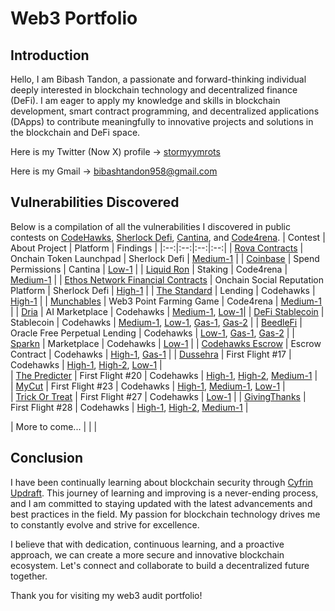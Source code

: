# Web3 Portfolio

## Introduction
Hello, I am Bibash Tandon, a passionate and forward-thinking individual deeply interested in blockchain technology and decentralized finance (DeFi). I am eager to apply my knowledge and skills in blockchain development, smart contract programming, and decentralized applications (DApps) to contribute meaningfully to innovative projects and solutions in the blockchain and DeFi space.

Here is my Twitter (Now X) profile -> [stormyymrots](https://x.com/stormyymrots)

Here is my Gmail -> bibashtandon958@gmail.com

## Vulnerabilities Discovered
Below is a compilation of all the vulnerabilities I discovered in public contests on [CodeHawks](https://www.codehawks.com), [Sherlock Defi](https://www.sherlock.xyz/), [Cantina](https://cantina.xyz/), and [Code4rena](https://www.code4rena.com).
| Contest | About Project | Platform | Findings |
|:--:|:--:|:--:|:--:|
| [Rova Contracts](https://audits.sherlock.xyz/contests/498?filter=questions) | Onchain Token Launchpad | Sherlock Defi  | [Medium-1](https://github.com/sherlock-audit/2025-02-rova-judging/issues/228) |
| [Coinbase](https://cantina.xyz/portfolio/41b7be20-b58d-4d20-9bf0-e368aa80539c) | Spend Permissions | Cantina  | [Low-1](https://solodit.cyfrin.io/issues/batch-approval-duplicate-permissions-vulnerability-in-approvebatchwithsignature-cantina-none-coinbase-pdf) |
| [Liquid Ron](https://code4rena.com/audits/2025-01-liquid-ron) | Staking | Code4rena  | [Medium-1](https://code4rena.com/audits/2025-01-liquid-ron/submissions/S-437) |
| [Ethos Network Financial Contracts](https://audits.sherlock.xyz/contests/675?filter=questions) | Onchain Social Reputation Platform | Sherlock Defi  | [High-1](https://github.com/sherlock-audit/2024-11-ethos-network-ii-judging/issues/132) |
| [The Standard](https://codehawks.cyfrin.io/c/2023-12-the-standard) | Lending | Codehawks  | [High-1](https://codehawks.cyfrin.io/c/2023-12-the-standard/s/227) |
| [Munchables](https://code4rena.com/reports/2024-05-munchables) | Web3 Point Farming Game | Code4rena | [Medium-1](https://github.com/code-423n4/2024-05-munchables-findings/issues/502) |
| [Dria](https://codehawks.cyfrin.io/c/2024-10-swan-dria) | AI Marketplace | Codehawks | [Medium-1](https://codehawks.cyfrin.io/c/2024-10-swan-dria/s/725), [Low-1](https://codehawks.cyfrin.io/c/2024-10-swan-dria/s/591)| 
| [DeFi Stablecoin](https://codehawks.cyfrin.io/c/2023-07-foundry-defi-stablecoin) | Stablecoin | Codehawks | [Medium-1](https://codehawks.cyfrin.io/c/2023-07-foundry-defi-stablecoin/s/545), [Low-1](https://codehawks.cyfrin.io/c/2023-07-foundry-defi-stablecoin/s/533), [Gas-1](https://codehawks.cyfrin.io/c/2023-07-foundry-defi-stablecoin/s/537), [Gas-2](https://codehawks.cyfrin.io/c/2023-07-foundry-defi-stablecoin/s/543) | 
| [BeedleFi](https://codehawks.cyfrin.io/c/2023-07-beedle) | Oracle Free Perpetual Lending | Codehawks  | [Low-1](https://codehawks.cyfrin.io/c/2023-07-beedle/s/1330), [Gas-1](https://codehawks.cyfrin.io/c/2023-07-beedle/s/1517), [Gas-2](https://codehawks.cyfrin.io/c/2023-07-beedle/s/1589) |
| [Sparkn](https://codehawks.cyfrin.io/c/2023-08-sparkn) | Marketplace | Codehawks | [Low-1](https://codehawks.cyfrin.io/c/2023-08-sparkn/s/358) | 
| [Codehawks Escrow](https://codehawks.cyfrin.io/c/2023-07-escrow) | Escrow Contract | Codehawks | [High-1](https://codehawks.cyfrin.io/c/2023-07-escrow/s/473), [Gas-1](https://codehawks.cyfrin.io/c/2023-07-escrow/s/483) | 
| [Dussehra](https://codehawks.cyfrin.io/c/2024-06-Dussehra) | First Flight #17 | Codehawks  | [High-1](https://codehawks.cyfrin.io/c/2024-06-Dussehra/s/334), [High-2](https://codehawks.cyfrin.io/c/2024-06-Dussehra/s/339), [Low-1](https://codehawks.cyfrin.io/c/2024-06-Dussehra/s/336) |  
| [The Predicter](https://codehawks.cyfrin.io/c/2024-07-the-predicter) | First Flight #20 | Codehawks  | [High-1](https://codehawks.cyfrin.io/c/2024-07-the-predicter/s/95/), [High-2](https://codehawks.cyfrin.io/c/2024-07-the-predicter/s/98/), [Medium-1](https://codehawks.cyfrin.io/c/2024-07-the-predicter/s/96/) |  
| [MyCut](https://codehawks.cyfrin.io/c/2024-08-MyCut) | First Flight #23 | Codehawks  | [High-1](https://codehawks.cyfrin.io/c/2024-08-MyCut/s/282), [Medium-1](https://codehawks.cyfrin.io/c/2024-08-MyCut/s/287), [Low-1](https://codehawks.cyfrin.io/c/2024-08-MyCut/s/286) |  
| [Trick Or Treat](https://codehawks.cyfrin.io/c/2024-10-trick-or-treat) | First Flight #27 | Codehawks | [Low-1](https://codehawks.cyfrin.io/c/2024-10-trick-or-treat/s/81) | 
| [GivingThanks](https://codehawks.cyfrin.io/c/2024-11-giving-thanks) | First Flight #28 | Codehawks | [High-1](https://codehawks.cyfrin.io/c/2024-11-giving-thanks/s/412), [High-2](https://codehawks.cyfrin.io/c/2024-11-giving-thanks/s/414), [Medium-1](https://codehawks.cyfrin.io/c/2024-11-giving-thanks/s/413) | 

| More to come... | | |


## Conclusion

I have been continually learning about blockchain security through [Cyfrin Updraft](https://updraft.cyfrin.io/). This journey of learning and improving is a never-ending process, and I am committed to staying updated with the latest advancements and best practices in the field. My passion for blockchain technology drives me to constantly evolve and strive for excellence.

I believe that with dedication, continuous learning, and a proactive approach, we can create a more secure and innovative blockchain ecosystem. Let's connect and collaborate to build a decentralized future together.

Thank you for visiting my web3 audit portfolio!
